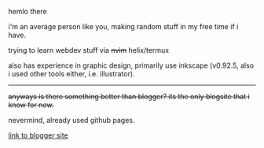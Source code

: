 hemlo there

i'm an average person like you, making random stuff in my free time if i have.

trying to learn webdev stuff via ~~nvim~~ helix/termux

also has experience in graphic design, primarily use inkscape (v0.92.5, also i used other tools either, i.e. illustrator).

---

~~anyways is there something better than blogger? its the only blogsite that i know for now.~~

nevermind, already used github pages.

[link to blogger site](https://user859.blogspot.com/)
